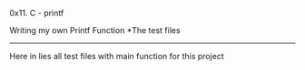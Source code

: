 0x11. C - printf

Writing my own Printf Function
*The test files <hr> Here in lies all test files with main function for this project
